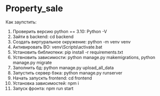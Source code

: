 # Property_sale

Как заупстить:

1. Проверить версию python == 3.10: Python -V
2. Зайти в backend: cd backend
3. Создать виртуральное окружение: python -m venv venv
4. Активировать ВО: venv\Scripts\activate.bat
5. Установить библиотеки: pip install -r requirements.txt
6. Уствновить зависимости: python manage.py makemigrations, python manage.py migrate
7. Заполнить бд: python manage.py upload_all_data
8. Запустить сервер бэка: python manage.py runserver
9. Начать запускть frontend: cd frontend
10. Установка зависимостей: npm i
11. Запуск фронта: npm run start
    
